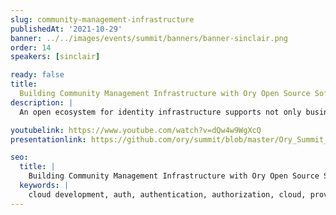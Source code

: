 ```yaml
---
slug: community-management-infrastructure
publishedAt: '2021-10-29'
banner: ../../images/events/summit/banners/banner-sinclair.png
order: 14
speakers: [sinclair]

ready: false
title:
  Building Community Management Infrastructure with Ory Open Source Software
description: |
  An open ecosystem for identity infrastructure supports not only business but also enables non-profit and educational projects to benefit from secure and hardened IAM. In this session, Jakob Sinclair from the Swedish Pirate Party is going to tell his story as Ory Hydra & Kratos user, open-source contributor, and proponent of free and open software.

youtubelink: https://www.youtube.com/watch?v=dQw4w9WgXcQ
presentationlink: https://github.com/ory/summit/blob/master/Ory_Summit_21_Day_2_-_Jakob_Sinclair_-_Building_a_community_management_infrastructure_with_Ory_open_source_software.pdf

seo:
  title: |
    Building Community Management Infrastructure with Ory Open Source Software
  keywords: |
    cloud development, auth, authentication, authorization, cloud, providers, traffic, route, clusters, Kubernetes
---
```

